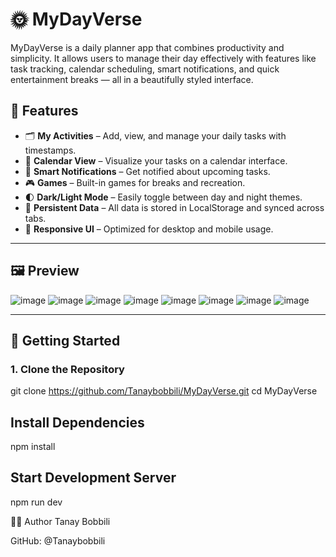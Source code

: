 # 🌞 MyDayVerse

MyDayVerse is a daily planner app that combines productivity and simplicity. It allows users to manage their day effectively with features like task tracking, calendar scheduling, smart notifications, and quick entertainment breaks — all in a beautifully styled interface.

## 📌 Features

- 🗂️ **My Activities** – Add, view, and manage your daily tasks with timestamps.
- 📆 **Calendar View** – Visualize your tasks on a calendar interface.
- 🔔 **Smart Notifications** – Get notified about upcoming tasks.
- 🎮 **Games** – Built-in games for breaks and recreation.
- 🌓 **Dark/Light Mode** – Easily toggle between day and night themes.
- 💾 **Persistent Data** – All data is stored in LocalStorage and synced across tabs.
- 📱 **Responsive UI** – Optimized for desktop and mobile usage.

---

## 🖼️ Preview

![image](https://github.com/user-attachments/assets/2852e367-c9c3-48a5-90a1-1b2fb398e6d7)
![image](https://github.com/user-attachments/assets/ba65410a-c513-4629-a60c-0aff55619df4)
![image](https://github.com/user-attachments/assets/d680fca4-3df8-469e-b5e9-8745e4c4c4e3)
![image](https://github.com/user-attachments/assets/2039e8b4-969e-473e-8a36-cc52087e97e0)
![image](https://github.com/user-attachments/assets/783b5ffc-a965-4737-8fb1-ac5d897d6425)
![image](https://github.com/user-attachments/assets/8cb41237-ee33-4eac-8d44-76ec940351f5)
![image](https://github.com/user-attachments/assets/3376d52d-ca14-48da-935c-e40d7d93600c)
![image](https://github.com/user-attachments/assets/d5e86d34-8a73-41ef-a53d-10f76d278a4e)


---

## 🚀 Getting Started

### 1. Clone the Repository

git clone https://github.com/Tanaybobbili/MyDayVerse.git
cd MyDayVerse

## Install Dependencies

npm install

## Start Development Server

npm run dev


🙋‍♂️ Author
Tanay Bobbili

GitHub: @Tanaybobbili

